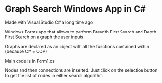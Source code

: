 # Graph Search Windows App in C#
Made with Visual Studio C# a long time ago

Windows Forms app that allows to perform Breadth First Search and Depth First Search on a graph the user inputs

Graphs are declared as an object with all the functions contained within (because C# = OOP)

Main code is in Form1.cs

Nodes and then connections are inserted. Just click on the selection button to get the list of nodes in either search algorithm
